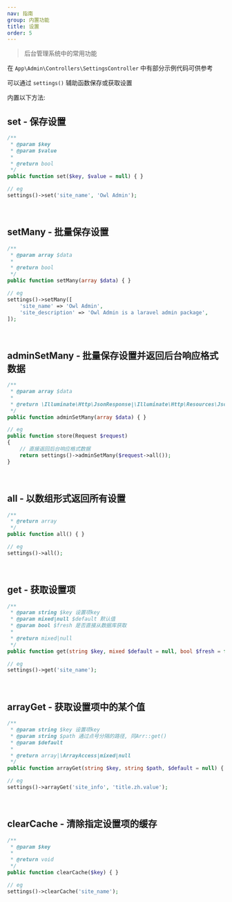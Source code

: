 ```yaml
---
nav: 指南
group: 内置功能
title: 设置
order: 5
---
```


>后台管理系统中的常用功能

在 `App\Admin\Controllers\SettingsController` 中有部分示例代码可供参考

可以通过 `settings()` 辅助函数保存或获取设置

内置以下方法:

## set - 保存设置

```php
/**
 * @param $key
 * @param $value
 *
 * @return bool
 */
public function set($key, $value = null) { }

// eg
settings()->set('site_name', 'Owl Admin');
```
<br>

## setMany - 批量保存设置

```php
/**
 * @param array $data
 *
 * @return bool
 */
public function setMany(array $data) { }

// eg
settings()->setMany([
    'site_name' => 'Owl Admin',
    'site_description' => 'Owl Admin is a laravel admin package',
]);
```
<br>

## adminSetMany - 批量保存设置并返回后台响应格式数据

```php
/**
 * @param array $data
 *
 * @return \Illuminate\Http\JsonResponse|\Illuminate\Http\Resources\Json\JsonResource
 */
public function adminSetMany(array $data) { }

// eg
public function store(Request $request)
{
    // 直接返回后台响应格式数据
    return settings()->adminSetMany($request->all());
}
```
<br>

## all - 以数组形式返回所有设置

```php
/**
 * @return array
 */
public function all() { }

// eg
settings()->all();
```
<br>

## get - 获取设置项

```php
/**
 * @param string $key 设置项key
 * @param mixed|null $default 默认值
 * @param bool $fresh 是否直接从数据库获取
 *
 * @return mixed|null
 */
public function get(string $key, mixed $default = null, bool $fresh = false) { }

// eg
settings()->get('site_name');
```
<br>

## arrayGet - 获取设置项中的某个值

```php
/**
 * @param string $key 设置项key
 * @param string $path 通过点号分隔的路径, 同Arr::get()
 * @param $default
 *
 * @return array|\ArrayAccess|mixed|null
 */
public function arrayGet(string $key, string $path, $default = null) { }

// eg
settings()->arrayGet('site_info', 'title.zh.value');
```
<br>

## clearCache - 清除指定设置项的缓存

```php
/**
 * @param $key
 *
 * @return void
 */
public function clearCache($key) { }

// eg
settings()->clearCache('site_name');
```
